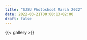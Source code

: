 ```yaml
---
title: "SJSU Photoshoot March 2022"
date: 2022-03-21T00:00:13+02:00
draft: false
---
```


{{< gallery >}} 
